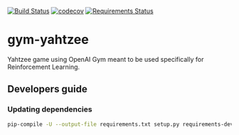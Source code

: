 [![Build Status](https://travis-ci.com/villebro/gym-yahtzee.svg?branch=master)](https://travis-ci.com/villebro/gym-yahtzee)
[![codecov](https://codecov.io/gh/villebro/gym-yahtzee/branch/master/graph/badge.svg)](https://codecov.io/gh/villebro/gym-yahtzee)
[![Requirements Status](https://requires.io/github/villebro/gym-yahtzee/requirements.svg?branch=master)](https://requires.io/github/villebro/gym-yahtzee/requirements/?branch=master)

# gym-yahtzee #

Yahtzee game using OpenAI Gym meant to be used specifically for Reinforcement Learning.

## Developers guide ##

### Updating dependencies ###

```bash
pip-compile -U --output-file requirements.txt setup.py requirements-dev.in
```
